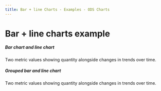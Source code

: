 ```yaml
---
title: Bar + line Charts - Examples - ODS Charts
---
```


<div class="title-bar">
  <div class="container-xxl">
    <h1 class="display-1">Bar + line charts example</h1>
  </div>
</div>
<div class="container d-flex flex-nowrap pt-3">
  <div class="card w-100">
    <div class="card-body">
      <h5 class="card-title">Bar chart and line chart</h5>
      <p class="card-text">Two metric values showing quantity alongside changes in trends over time.</p>
      <div id="barLine"></div>
      <script>
        window.addEventListener('DOMContentLoaded', () => {
          window.generateBarLineChart('barLine', false, false, false);
        });
      </script>
    </div>
  </div>
</div>
<div class="container d-flex flex-nowrap pt-3">
  <div class="card w-100">
    <div class="card-body">
      <h5 class="card-title">Grouped bar and line chart</h5>
      <p class="card-text">Two metric values showing quantity alongside changes in trends over time.</p>
      <div id="barLineGroup"></div>
      <script>
        window.addEventListener('DOMContentLoaded', () => {
          window.generateBarLineChart('barLineGroup', false, true, false);
        });
      </script>
    </div>
  </div>
</div>
